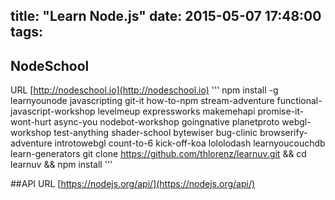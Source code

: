 title: "Learn Node.js"
date: 2015-05-07 17:48:00
tags:
---

## NodeSchool 
URL [http://nodeschool.io](http://nodeschool.io)
'''
npm install -g learnyounode javascripting git-it how-to-npm stream-adventure functional-javascript-workshop levelmeup expressworks makemehapi promise-it-wont-hurt async-you nodebot-workshop goingnative planetproto webgl-workshop test-anything shader-school bytewiser bug-clinic browserify-adventure introtowebgl count-to-6 kick-off-koa lololodash learnyoucouchdb learn-generators
git clone https://github.com/thlorenz/learnuv.git && cd learnuv && npm install
'''

##API 
URL [https://nodejs.org/api/](https://nodejs.org/api/)
